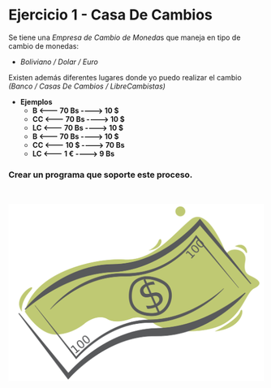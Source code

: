 # Ejercicio 1 - Casa De Cambios

Se tiene una *Empresa de Cambio de Moneda*s que maneja en tipo de cambio de monedas:</br>

- *Boliviano / Dolar / Euro*</br>

Existen además diferentes lugares donde yo puedo realizar el cambio *(Banco / Casas De Cambios / LibreCambistas)*</br>

- **Ejemplos**
  - **B   <--- 70 Bs ----> 10 $**
  - **CC <--- 70 Bs ----> 10 $**
  - **LC <--- 70 Bs ----> 10 $**
  - **B   <--- 70 Bs ----> 10 $**
  - **CC <--- 10 $  ----> 70 Bs**
  - **LC <---  1 €  ---->  9 Bs**

### Crear un programa que soporte este proceso.</br>

 </br>
 <p align="center">
    <img src="https://github.com/AleS900/prueba/blob/master/assets/casa-de-cambio-3.png" />
 </p>
